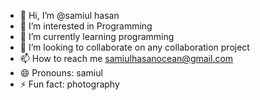 - 👋 Hi, I’m @samiul hasan
- 👀 I’m interested in Programming
- 🌱 I’m currently learning programming
- 💞️ I’m looking to collaborate on any collaboration project
- 📫 How to reach me samiulhasanocean@gmail.com
- 😄 Pronouns: samiul
- ⚡ Fun fact: photography

<!---
samiulhasanocean/samiulhasanocean is a ✨ special ✨ repository because its `README.md` (this file) appears on your GitHub profile.
You can click the Preview link to take a look at your changes.
--->

